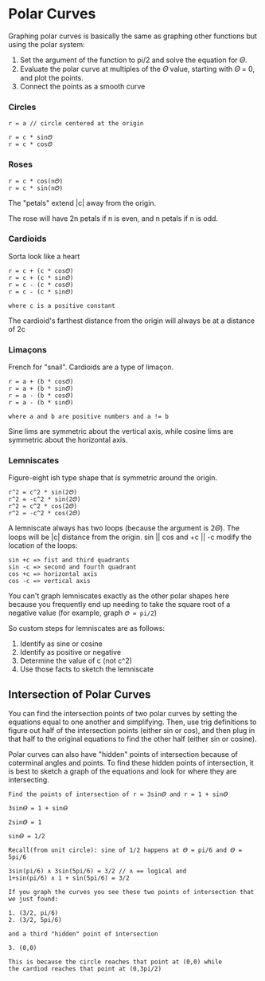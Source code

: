 # Polar Curves

Graphing polar curves is basically the same as graphing other functions but using the polar system:

1. Set the argument of the function to pi/2 and solve the equation for 𝛩.
2. Evaluate the polar curve at multiples of the 𝛩 value, starting with 𝛩 = 0, and plot the points.
3. Connect the points as a smooth curve

### Circles

```
r = a // circle centered at the origin

r = c * sin𝛩
r = c * cos𝛩
```

### Roses

```
r = c * cos(n𝛩)
r = c * sin(n𝛩)
```

The "petals" extend |c| away from the origin.

The rose will have 2n petals if n is even, and n petals if n is odd.

### Cardioids

Sorta look like a heart

```
r = c + (c * cos𝛩)
r = c + (c * sin𝛩)
r = c - (c * cos𝛩)
r = c - (c * sin𝛩)

where c is a positive constant
```

The cardioid's farthest distance from the origin will always be at a distance
of 2c

### Limaçons

French for "snail". Cardioids are a type of limaçon.

```
r = a + (b * cos𝛩)
r = a + (b * sin𝛩)
r = a - (b * cos𝛩)
r = a - (b * sin𝛩)

where a and b are positive numbers and a != b
```

Sine lims are symmetric about the vertical axis, while cosine lims are
symmetric about the horizontal axis.

### Lemniscates

Figure-eight ish type shape that is symmetric around the origin.

```
r^2 = c^2 * sin(2𝛩)
r^2 = -c^2 * sin(2𝛩)
r^2 = c^2 * cos(2𝛩)
r^2 = -c^2 * cos(2𝛩)
```

A lemniscate always has two loops (because the argument is 2𝛩). The loops will be
|c| distance from the origin. sin || cos and +c || -c modify the location of the loops:

```
sin +c => fist and third quadrants
sin -c => second and fourth quadrant
cos +c => horizontal axis
cos -c => vertical axis
```

You can't graph lemniscates exactly as the other polar shapes here because you frequently end up needing to
take the square root of a negative value (for example, graph `𝛩 = pi/2`)

So custom steps for lemniscates are as follows:

1. Identify as sine or cosine
2. Identify as positive or negative
3. Determine the value of c (not c^2)
4. Use those facts to sketch the lemniscate

## Intersection of Polar Curves

You can find the intersection points of two polar curves by setting the equations equal to one another
and simplifying. Then, use trig definitions to figure out half of the intersection points (either sin or cos), and then plug in that
half to the original equations to find the other half (either sin or cosine).

Polar curves can also have "hidden" points of intersection because of coterminal angles and points.
To find these hidden points of intersection, it is best to sketch a graph of the equations and look for where
they are intersecting.

```
Find the points of intersection of r = 3sin𝛳 and r = 1 + sin𝛳

3sin𝛳 = 1 + sin𝛳

2sin𝛳 = 1

sin𝛳 = 1/2

Recall(from unit circle): sine of 1/2 happens at 𝛳 = pi/6 and 𝛳 = 5pi/6

3sin(pi/6) ∧ 3sin(5pi/6) = 3/2 // ∧ == logical and
1+sin(pi/6) ∧ 1 + sin(5pi/6) = 3/2

If you graph the curves you see these two points of intersection that we just found:

1. (3/2, pi/6)
2. (3/2, 5pi/6)

and a third "hidden" point of intersection

3. (0,0)

This is because the circle reaches that point at (0,0) while
the cardiod reaches that point at (0,3pi/2)
```
